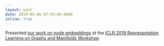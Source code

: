 ```yaml
---
layout: post
date: 2019-05-06 07:59:00-0400
inline: true
---
```


Presented [our work on node embeddings](https://rlgm.github.io/papers/72.pdf) at the [ICLR 2019 Representation Learning on Graphs and Manifolds Workshop](https://rlgm.github.io/) 